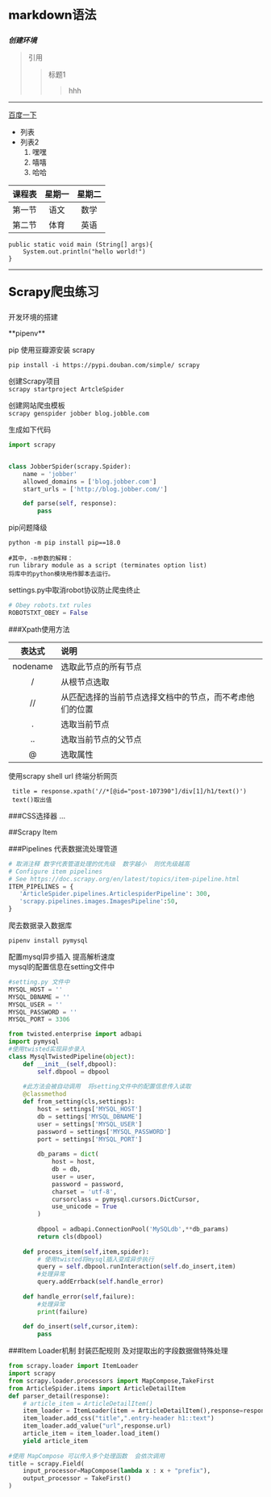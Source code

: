 <p style="font-size:24px;font-weight:800">markdown语法</p>

***创建环境***
>引用
>>标题1
>>>hhh
---
[百度一下](http://www.baidu.com)
+ 列表
+ 列表2
   1. 嘿嘿   
   2. 嘻嘻
   3. 哈哈
   
课程表|星期一|星期二
:---:|:---:|:---:
第一节|语文|数学
第二节|体育|英语

```
public static void main (String[] args){
    System.out.println("hello world!")
}
```

---

<p style="font-size:24px;font-weight:800">Scrapy爬虫练习</p>

<p>开发环境的搭建</p>
**pipenv**  

pip 使用豆瓣源安装 scrapy

`pip install -i https://pypi.douban.com/simple/ scrapy `

创建Scrapy项目   
`scrapy startproject ArtcleSpider`  

创建网站爬虫模板  
`scrapy genspider jobber blog.jobble.com` 
 
生成如下代码
```python
import scrapy


class JobberSpider(scrapy.Spider):
    name = 'jobber'
    allowed_domains = ['blog.jobber.com']
    start_urls = ['http://blog.jobber.com/']

    def parse(self, response):
        pass

```
pip问题降级  
```
python -m pip install pip==18.0

#其中，-m参数的解释：
run library module as a script (terminates option list)
将库中的python模块用作脚本去运行。
```

<p>settings.py中取消robot协议防止爬虫终止  </p>

```python
# Obey robots.txt rules
ROBOTSTXT_OBEY = False
```
###Xpath使用方法

表达式|说明
:---:|:---
nodename | 选取此节点的所有节点
/ | 从根节点选取
// | 从匹配选择的当前节点选择文档中的节点，而不考虑他们的位置
.|选取当前节点
..|选取当前节点的父节点
@|选取属性

使用scrapy  shell  url 终端分析网页
```
 title = response.xpath('//*[@id="post-107390"]/div[1]/h1/text()')
 text()取出值
```


###CSS选择器
...


##Scrapy Item

###Pipelines 代表数据流处理管道
```python
# 取消注释 数字代表管道处理的优先级  数字越小  则优先级越高
# Configure item pipelines
# See https://doc.scrapy.org/en/latest/topics/item-pipeline.html
ITEM_PIPELINES = {
   'ArticleSpider.pipelines.ArticlespiderPipeline': 300,
   'scrapy.pipelines.images.ImagesPipeline':50,
}
```

爬去数据录入数据库
```
pipenv install pymysql
```

配置mysql异步插入 提高解析速度   
mysql的配置信息在setting文件中
```python
#setting.py 文件中
MYSQL_HOST = ''
MYSQL_DBNAME = ''
MYSQL_USER = ''
MYSQL_PASSWORD = ''
MYSQL_PORT = 3306

from twisted.enterprise import adbapi 
import pymysql
#使用twisted实现异步录入
class MysqlTwistedPipeline(object):
    def __init__(self,dbpool):
        self.dbpool = dbpool
        
    #此方法会被自动调用  将setting文件中的配置信息传入读取
    @classmethod
    def from_setting(cls,settings):
        host = settings['MYSQL_HOST']
        db = settings['MYSQL_DBNAME']
        user = settings['MYSQL_USER']
        password = settings['MYSQL_PASSWORD']
        port = settings['MYSQL_PORT']
        
        db_params = dict(
            host = host,
            db = db,
            user = user,
            password = password,
            charset = 'utf-8',
            cursorclass = pymysql.cursors.DictCursor,
            use_unicode = True
        )
        
        dbpool = adbapi.ConnectionPool('MySQLdb',**db_params)
        return cls(dbpool)
        
    def process_item(self,item,spider):
        # 使用twisted将mysql插入变成异步执行
        query = self.dbpool.runInteraction(self.do_insert,item)
        #处理异常
        query.addErrback(self.handle_error)
        
    def handle_error(self,failure):
        #处理异常
        print(failure)
        
    def do_insert(self,cursor,item):
        pass
```

###Item Loader机制 
封装匹配规则 及对提取出的字段数据做特殊处理
```python
from scrapy.loader import ItemLoader
import scrapy
from scrapy.loader.processors import MapCompose,TakeFirst
from ArticleSpider.items import ArticleDetailItem
def parser_detail(response):
    # article_item = ArticleDetailItem()
    item_loader = ItemLoader(item = ArticleDetailItem(),response=response)
    item_loader.add_css("title",".entry-header h1::text")
    item_loader.add_value("url",response.url)
    article_item = item_loader.load_item()
    yield article_item 
    
#使用 MapCompose 可以传入多个处理函数  会依次调用
title = scrapy.Field(
    input_processor=MapCompose(lambda x : x + "prefix"),
    output_processor = TakeFirst() 
)
```


